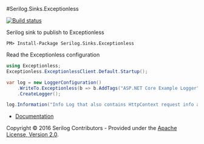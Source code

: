 #Serilog.Sinks.Exceptionless

[![Build status](https://ci.appveyor.com/api/projects/status/bvmfe8muijhgkb9j?svg=true)](https://ci.appveyor.com/project/serilog/serilog-sinks-exceptionless)

Serilog sink to publish to Exceptionless

```
PM> Install-Package Serilog.Sinks.Exceptionless
``` 

Read the Exceptionless configuration
```csharp
using Exceptionless;
Exceptionless.ExceptionlessClient.Default.Startup();
```

```csharp
var log = new LoggerConfiguration()
    .WriteTo.Exceptionless(b => b.AddTags("ASP.NET Core Example Logger").AddRequestInfo(HttpContext))
    .CreateLogger();

log.Information("Info Log that also contains HttpContext request info and default tags");
```

* [Documentation](https://github.com/serilog/serilog/wiki)

Copyright &copy; 2016 Serilog Contributors - Provided under the [Apache License, Version 2.0](http://apache.org/licenses/LICENSE-2.0.html).
